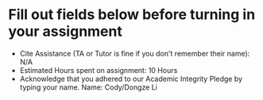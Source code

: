 # Fill out fields below before turning in your assignment

- Cite Assistance (TA or Tutor is fine if you don't remember their name): N/A
- Estimated Hours spent on assignment: 10 Hours
- Acknowledge that you adhered to our Academic Integrity Pledge by typing your name.
Name: Cody/Dongze Li

